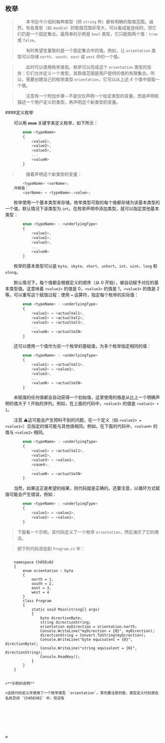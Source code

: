 ## 枚举

>&emsp;&emsp;本书迄今介绍的每种类型（除 `string` 外）都有明确的取值范围。诚然，有些类型（如 `double`）的取值范围非常大，可以看成是连续的，但它们仍是一个固定集合。最简单的示例是 `bool` 类型，它只能取两个值：`true` 或 `false`。

>&emsp;&emsp;有时希望变量取的是一个固定集合中的值。例如，让 `orientation` 类型可以存储 `north`、`south`、`east` 或 `west` 中的一个值。

>&emsp;&emsp;此时可以使用枚举类型。枚举可以完成这个 `orientation` 类型的任务：它们允许定义一个类型，其取值范围是用户提供的值的有限集合。所以，需要创建自己的枚举类型 `orientation`，它可以从上述 4 个值中提取一个值。

>&emsp;&emsp;注意有一个附加步骤--不是仅仅声明一个给定类型的变量，而是声明和描述一个用户定义的类型，再声明这个新类型的变量。

####定义枚举

&emsp;&emsp;可以用 **`enum`** 关键字来定义枚举，如下所示：

```javascript
        enum <typeName>
        {
            <value1>,
            <value2>,
            <value3>,
            ...
            <valueN>
        }
```

>&emsp;&emsp;接着声明这个新类型的变量：

```javascript
        <typeName> <varName>;
    并赋值：
        <varName> = <typeName>.<value>;
```


&emsp;&emsp;枚举使用一个基本类型来存储。枚举类型可取的每个值都存储为该基本类型的一个值，默认情况下该类型为 `int`。在枚举声明中添加类型，就可以指定其他基本类型：

```javascript
        enum <typeName> : <underlyingType>
        {
            <value1>,
            <value2>,
            <value3>,
            ...
            <valueN>
        }
```

&emsp;&emsp;枚举的基本类型可以是 `byte`、`sbyte`、`short`、`ushort`、`int`、`uint`、`long` 和 `ulong`。

&emsp;&emsp;默认情况下，每个值都会根据定义的顺序（从 0 开始），被自动赋予对应的基本类型值。这意味着 `<value1>` 的值是 0，`<value2>` 的值是 1，`<value3>` 的值是 2 等。可以重写这个赋值过程：使用 `=` 运算符，指定每个枚举的实际值：

```javascript
        enum <typeName> : <underlyingType>
        {
            <value1> = <actualVal1>,
            <value2> = <actualVal2>,
            <value3> = <actualVal3>,
            ...
            <valueN> = <actualValN>
        }
```

&emsp;&emsp;还可以使用一个值作为另一个枚举的基础值，为多个枚举指定相同的值：

```javascript
        enum <typeName> : <underlyingType>
        {
            <value1> = <actualVal1>,        
            <value2> = <value1>,
            <value3>,
            ...
            <valueN> = <actualValN>
        }
```

&emsp;&emsp;未赋值的任何值都会自动获得一个初始值，这里使用的值是从比上一个明确声明的值大于 1 开始的序列。例如，在上面的代码中，`<value3>` 的值是 `<value1> + 1`。

&emsp;&emsp;注意 ⚠️这可能会产生预料不到的问题，在一个定义（如 `<value2> = <value1>`）后指定的值可能与其他值相同。例如，在下面的代码中，`<value4>` 的值与 `<value2>` 相同。

```javascript
        enum <typeName> : <underlyingType>
        {
            <value1> = <actualVal1>,
            <value2>,
            <value3> = <value1>,
            <vaue4>,
            ...
            <valueN> = <actualValN>
        }
```

&emsp;&emsp;当然，如果这正是希望的结果，则代码就是正确的。还要注意，以循环方式赋值可能会产生错误，例如：

```javascript
        enum <typeName> : <underlyingType>
        {
            <value1> = <value2>,
            <value2> = <value1>,
        }
```


>下面看一个示例。其代码定义了一个枚举 `orientation`，然后演示了它的用法。

>把下列代码添加到 `Program.cs` 中：

>```javascript
        namespace Ch05Ex02
        {
            enum orientation : byte
            {
                north = 1,
                south = 2,
                east = 3,
                west = 4
            }
            class Program
            {
                static void Main(string[] args)
                {
                    byte directionByte;
                    string directionString;
                    orientation myDirection = orientation.north;
                    Console.WriteLine("myDirection = {0}", myDirection);
                    directionString = Convert.ToString(myDirection);
                    Console.WriteLine("byte equivalent = {0}", directionByte);
                    Console.WriteLine("string equivalent = {0}", directionString);
                    Console.ReadKey();
                }
            }
        }        
```

>**示例的说明**

>这段代码定义并使用了一个枚举类型 `orientation`。首先要注意的是，类型定义代码放在名称空间 `Ch05EX02` 中，但没有








🔚